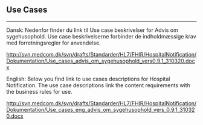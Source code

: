 ## Use Cases
----------------------------
Dansk: 
Nedenfor finder du link til Use case beskrivelser for Advis om sygehusophold. Use case beskrivelserne forbinder de indholdmæssige krav med forretningsregler for anvendelse. 

http://svn.medcom.dk/svn/drafts/Standarder/HL7/FHIR/HospitalNotification/Dokumentation/Use_cases_advis_om_sygehusophold_vers0.9.1_310320.docx

English:
Below you find link to use cases descriptions for Hospital Notification. The use case descriptions link the content requirements with the business rules for use.

http://svn.medcom.dk/svn/drafts/Standarder/HL7/FHIR/HospitalNotification/Dokumentation/Use_cases_eng_advis_om_sygehusophold_vers_0.9.1_310320.docx

 
 
 